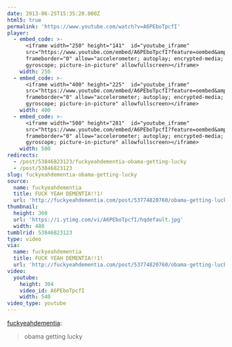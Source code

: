 ```yaml
---
date: 2013-06-25T15:35:20.000Z
html5: true
permalink: 'https://www.youtube.com/watch?v=A6PEboTpcfI'
player:
  - embed_code: >-
      <iframe width="250" height="141"  id="youtube_iframe"
      src="https://www.youtube.com/embed/A6PEboTpcfI?feature=oembed&amp;enablejsapi=1&amp;origin=https://safe.txmblr.com&amp;wmode=opaque"
      frameborder="0" allow="accelerometer; autoplay; encrypted-media;
      gyroscope; picture-in-picture" allowfullscreen></iframe>
    width: 250
  - embed_code: >-
      <iframe width="400" height="225"  id="youtube_iframe"
      src="https://www.youtube.com/embed/A6PEboTpcfI?feature=oembed&amp;enablejsapi=1&amp;origin=https://safe.txmblr.com&amp;wmode=opaque"
      frameborder="0" allow="accelerometer; autoplay; encrypted-media;
      gyroscope; picture-in-picture" allowfullscreen></iframe>
    width: 400
  - embed_code: >-
      <iframe width="500" height="281"  id="youtube_iframe"
      src="https://www.youtube.com/embed/A6PEboTpcfI?feature=oembed&amp;enablejsapi=1&amp;origin=https://safe.txmblr.com&amp;wmode=opaque"
      frameborder="0" allow="accelerometer; autoplay; encrypted-media;
      gyroscope; picture-in-picture" allowfullscreen></iframe>
    width: 500
redirects:
  - /post/53846823123/fuckyeahdementia-obama-getting-lucky
  - /post/53846823123
slug: fuckyeahdementia-obama-getting-lucky
source:
  name: fuckyeahdementia
  title: FUCK YEAH DEMENTIA!!1!
  url: 'http://fuckyeahdementia.com/post/53774820760/obama-getting-lucky'
thumbnail:
  height: 360
  url: 'https://i.ytimg.com/vi/A6PEboTpcfI/hqdefault.jpg'
  width: 480
tumblrid: 53846823123
type: video
via:
  name: fuckyeahdementia
  title: FUCK YEAH DEMENTIA!!1!
  url: 'http://fuckyeahdementia.com/post/53774820760/obama-getting-lucky'
video:
  youtube:
    height: 304
    video_id: A6PEboTpcfI
    width: 540
video_type: youtube
---
```

<p><a href="http://fuckyeahdementia.com/post/53774820760/obama-getting-lucky" class="tumblr_blog">fuckyeahdementia</a>:</p>

<blockquote><p>obama getting lucky</p></blockquote>
